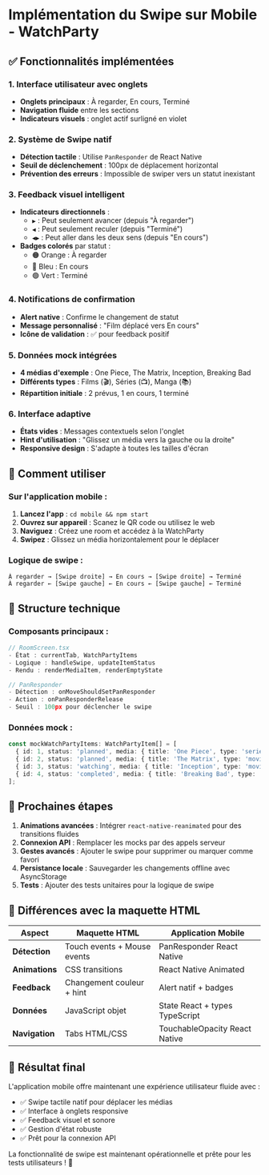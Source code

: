 # Implémentation du Swipe sur Mobile - WatchParty

## ✅ Fonctionnalités implémentées

### 1. **Interface utilisateur avec onglets**
- **Onglets principaux** : À regarder, En cours, Terminé
- **Navigation fluide** entre les sections
- **Indicateurs visuels** : onglet actif surligné en violet

### 2. **Système de Swipe natif**
- **Détection tactile** : Utilise `PanResponder` de React Native
- **Seuil de déclenchement** : 100px de déplacement horizontal
- **Prévention des erreurs** : Impossible de swiper vers un statut inexistant

### 3. **Feedback visuel intelligent**
- **Indicateurs directionnels** :
  - `▶️` : Peut seulement avancer (depuis "À regarder")
  - `◀️` : Peut seulement reculer (depuis "Terminé")  
  - `◀️▶️` : Peut aller dans les deux sens (depuis "En cours")
- **Badges colorés** par statut :
  - 🟠 Orange : À regarder
  - 🔵 Bleu : En cours
  - 🟢 Vert : Terminé

### 4. **Notifications de confirmation**
- **Alert native** : Confirme le changement de statut
- **Message personnalisé** : "Film déplacé vers En cours"
- **Icône de validation** : ✅ pour feedback positif

### 5. **Données mock intégrées**
- **4 médias d'exemple** : One Piece, The Matrix, Inception, Breaking Bad
- **Différents types** : Films (🎬), Séries (📺), Manga (📚)
- **Répartition initiale** : 2 prévus, 1 en cours, 1 terminé

### 6. **Interface adaptive**
- **États vides** : Messages contextuels selon l'onglet
- **Hint d'utilisation** : "Glissez un média vers la gauche ou la droite"
- **Responsive design** : S'adapte à toutes les tailles d'écran

## 🎯 Comment utiliser

### Sur l'application mobile :

1. **Lancez l'app** : `cd mobile && npm start`
2. **Ouvrez sur appareil** : Scanez le QR code ou utilisez le web
3. **Naviguez** : Créez une room et accédez à la WatchParty
4. **Swipez** : Glissez un média horizontalement pour le déplacer

### Logique de swipe :

```
À regarder → [Swipe droite] → En cours → [Swipe droite] → Terminé
À regarder ← [Swipe gauche] ← En cours ← [Swipe gauche] ← Terminé
```

## 🔧 Structure technique

### Composants principaux :

```typescript
// RoomScreen.tsx
- État : currentTab, WatchPartyItems
- Logique : handleSwipe, updateItemStatus
- Rendu : renderMediaItem, renderEmptyState

// PanResponder
- Détection : onMoveShouldSetPanResponder
- Action : onPanResponderRelease
- Seuil : 100px pour déclencher le swipe
```

### Données mock :

```typescript
const mockWatchPartyItems: WatchPartyItem[] = [
  { id: 1, status: 'planned', media: { title: 'One Piece', type: 'series' } },
  { id: 2, status: 'planned', media: { title: 'The Matrix', type: 'movie' } },
  { id: 3, status: 'watching', media: { title: 'Inception', type: 'movie' } },
  { id: 4, status: 'completed', media: { title: 'Breaking Bad', type: 'series' } }
];
```

## 🚀 Prochaines étapes

1. **Animations avancées** : Intégrer `react-native-reanimated` pour des transitions fluides
2. **Connexion API** : Remplacer les mocks par des appels serveur
3. **Gestes avancés** : Ajouter le swipe pour supprimer ou marquer comme favori
4. **Persistance locale** : Sauvegarder les changements offline avec AsyncStorage
5. **Tests** : Ajouter des tests unitaires pour la logique de swipe

## 🔄 Différences avec la maquette HTML

| Aspect | Maquette HTML | Application Mobile |
|--------|---------------|-------------------|
| **Détection** | Touch events + Mouse events | PanResponder React Native |
| **Animations** | CSS transitions | React Native Animated |
| **Feedback** | Changement couleur + hint | Alert natif + badges |
| **Données** | JavaScript objet | State React + types TypeScript |
| **Navigation** | Tabs HTML/CSS | TouchableOpacity React Native |

## 📱 Résultat final

L'application mobile offre maintenant une expérience utilisateur fluide avec :
- ✅ Swipe tactile natif pour déplacer les médias
- ✅ Interface à onglets responsive
- ✅ Feedback visuel et sonore
- ✅ Gestion d'état robuste
- ✅ Prêt pour la connexion API

La fonctionnalité de swipe est maintenant opérationnelle et prête pour les tests utilisateurs ! 🎉
